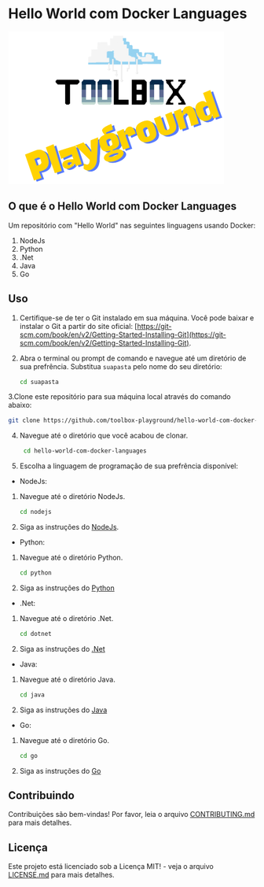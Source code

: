 # Hello World com Docker Languages
![Toolbox Playground](img/toolbox-playground.png)

## O que é o Hello World com Docker Languages

Um repositório com "Hello World" nas seguintes linguagens usando Docker:

1. NodeJs
2. Python
3. .Net
4. Java
5. Go

## Uso

1. Certifique-se de ter o Git instalado em sua máquina. Você pode baixar e instalar o Git a partir do site oficial: [https://git-scm.com/book/en/v2/Getting-Started-Installing-Git](https://git-scm.com/book/en/v2/Getting-Started-Installing-Git).

2. Abra o terminal ou prompt de comando e navegue até um diretório de sua prefrência. Substitua `suapasta` pelo nome do seu diretório:
   ```bash
   cd suapasta
   ```

3.Clone este repositório para sua máquina local através do comando abaixo:
```bash
git clone https://github.com/toolbox-playground/hello-world-com-docker-languages.git
```

4. Navegue até o diretório que você acabou de clonar.

   ```bash
    cd hello-world-com-docker-languages
   ```

5. Escolha a linguagem de programação de sua prefrência disponível:

- NodeJs:

1. Navegue até o diretório NodeJs.
   ```bash
   cd nodejs
   ```
2. Siga as instruções do [NodeJs](./nodejs/README.md).

- Python:

1. Navegue até o diretório Python.
   ```bash
   cd python
   ```
2. Siga as instruções do [Python](./python/README.md)

- .Net:

1. Navegue até o diretório .Net.
   ```bash
   cd dotnet
   ```
2. Siga as instruções do [.Net](./dotnet/README.md)

- Java:

1. Navegue até o diretório Java.
   ```bash
   cd java
   ```
2. Siga as instruções do [Java](./java/README.md)

- Go:

1. Navegue até o diretório Go.
   ```bash
   cd go
   ```
2. Siga as instruções do [Go](./go/README.md)

## Contribuindo

Contribuições são bem-vindas! Por favor, leia o arquivo [CONTRIBUTING.md](CONTRIBUTING.md) para mais detalhes.

## Licença

Este projeto está licenciado sob a Licença MIT! - veja o arquivo [LICENSE.md](LICENSE.md) para mais detalhes.
